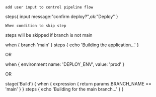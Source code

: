     add user input to control pipeline flow

steps{
input message:"confirm deploy?",ok:"Deploy"
}

    When condition to skip step

steps will be skipped if branch is not main

when {
                branch 'main'
            }
            steps {
                echo 'Building the application...'
            }

OR 

when {
    environment name: 'DEPLOY_ENV', value: 'prod'
}

OR

stage('Build') {
            when {
                expression {
                    return params.BRANCH_NAME == 'main'
                }
            }
            steps {
                echo 'Building for the main branch...'
            }
        }